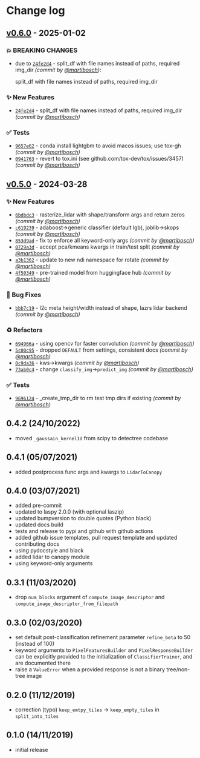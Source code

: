 # Change log

## [v0.6.0] - 2025-01-02

### :boom: BREAKING CHANGES

- due to [`24fe2d4`](https://github.com/martibosch/detectree/commit/24fe2d4b6c0ae51757d6a2f26b1aa113ebece84e) - split_df with file names instead of paths, required img_dir *(commit by [@martibosch](https://github.com/martibosch))*:

  split_df with file names instead of paths, required img_dir

### :sparkles: New Features

- [`24fe2d4`](https://github.com/martibosch/detectree/commit/24fe2d4b6c0ae51757d6a2f26b1aa113ebece84e) - split_df with file names instead of paths, required img_dir *(commit by [@martibosch](https://github.com/martibosch))*

### :white_check_mark: Tests

- [`9657e62`](https://github.com/martibosch/detectree/commit/9657e626b76d2509367d1b31368fcaaed1aa502b) - conda install lightgbm to avoid macos issues; use tox-gh *(commit by [@martibosch](https://github.com/martibosch))*
- [`0941763`](https://github.com/martibosch/detectree/commit/0941763c40ae5064fd503f97d20836d24046d4bd) - revert to tox.ini (see github.com/tox-dev/tox/issues/3457) *(commit by [@martibosch](https://github.com/martibosch))*

## [v0.5.0] - 2024-03-28

### :sparkles: New Features

- [`6bdbdc3`](https://github.com/martibosch/detectree/commit/6bdbdc3c348922488ec5cea06cf271d41028fbc8) - rasterize_lidar with shape/transform args and return zeros *(commit by [@martibosch](https://github.com/martibosch))*
- [`c619239`](https://github.com/martibosch/detectree/commit/c619239c3e7c3fd3bb01cd6c49763e887491d0f6) - adaboost->generic classifier (default lgb), joblib->skops *(commit by [@martibosch](https://github.com/martibosch))*
- [`853d9ad`](https://github.com/martibosch/detectree/commit/853d9ad2f22886fbb20fd334de7ab84f390e4c6e) - fix to enforce all keyword-only args *(commit by [@martibosch](https://github.com/martibosch))*
- [`0729a3d`](https://github.com/martibosch/detectree/commit/0729a3dcbd4be964311b8c29ff5d116a2385fc9f) - accept pca/kmeans kwargs in train/test split *(commit by [@martibosch](https://github.com/martibosch))*
- [`a3b1362`](https://github.com/martibosch/detectree/commit/a3b1362c237097c2dd572b72a86c8b8706680fe4) - update to new ndi namespace for rotate *(commit by [@martibosch](https://github.com/martibosch))*
- [`4f50349`](https://github.com/martibosch/detectree/commit/4f50349a6647abb802d61e63c2416260c8b2c631) - pre-trained model from huggingface hub *(commit by [@martibosch](https://github.com/martibosch))*

### :bug: Bug Fixes

- [`bbb7c19`](https://github.com/martibosch/detectree/commit/bbb7c197bbdf13897f49ddeb07089a470571b59d) - l2c meta height/width instead of shape, lazrs lidar backend *(commit by [@martibosch](https://github.com/martibosch))*

### :recycle: Refactors

- [`694966a`](https://github.com/martibosch/detectree/commit/694966ad7541de2a2d9708774255c8c1a05ccf08) - using opencv for faster convolution *(commit by [@martibosch](https://github.com/martibosch))*
- [`5c00c95`](https://github.com/martibosch/detectree/commit/5c00c954134a9ce2484bb8fa6f09d0da2f059c14) - dropped `DEFAULT` from settings, consistent docs *(commit by [@martibosch](https://github.com/martibosch))*
- [`0c9da36`](https://github.com/martibosch/detectree/commit/0c9da361f89452c7d34c6a3763fb5063cf9f469b) - kws->kwargs *(commit by [@martibosch](https://github.com/martibosch))*
- [`73ab0c4`](https://github.com/martibosch/detectree/commit/73ab0c4492f097755ecadb002b179553176a6368) - change `classify_img`->`predict_img` *(commit by [@martibosch](https://github.com/martibosch))*

### :white_check_mark: Tests

- [`9696124`](https://github.com/martibosch/detectree/commit/96961244679d1ebca5e5414d8678576f7e73bb03) - \_create_tmp_dir to rm test tmp dirs if existing *(commit by [@martibosch](https://github.com/martibosch))*

## 0.4.2 (24/10/2022)

- moved `_gaussain_kernel1d` from scipy to detectree codebase

## 0.4.1 (05/07/2021)

- added postprocess func args and kwargs to `LidarToCanopy`

## 0.4.0 (03/07/2021)

- added pre-commit
- updated to laspy 2.0.0 (with optional laszip)
- updated bumpversion to double quotes (Python black)
- updated docs build
- tests and release to pypi and github with github actions
- added github issue templates, pull request template and updated contributing docs
- using pydocstyle and black
- added lidar to canopy module
- using keyword-only arguments

## 0.3.1 (11/03/2020)

- drop `num_blocks` argument of `compute_image_descriptor` and `compute_image_descriptor_from_filepath`

## 0.3.0 (02/03/2020)

- set default post-classification refinement parameter `refine_beta` to 50 (instead of 100)
- keyword arguments to `PixelFeaturesBuilder` and `PixelResponseBuilder` can be explicitly provided to the initialization of `ClassifierTrainer`, and are documented there
- raise a `ValueError` when a provided response is not a binary tree/non-tree image

## 0.2.0 (11/12/2019)

- correction (typo) `keep_emtpy_tiles` -> `keep_empty_tiles` in `split_into_tiles`

## 0.1.0 (14/11/2019)

- initial release

[v0.5.0]: https://github.com/martibosch/detectree/compare/v0.4.2...v0.5.0
[v0.6.0]: https://github.com/martibosch/detectree/compare/v0.5.1...v0.6.0
